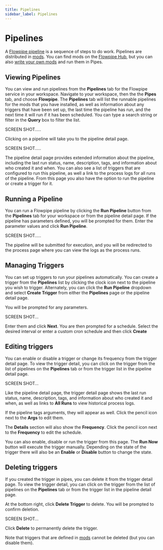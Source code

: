 ```yaml
---
title: Pipelines
sidebar_label: Pipelines
---
```


# Pipelines


A [Flowpipe pipeline](https://flowpipe.io/docs/flowpipe-hcl/pipeline) is a sequence of steps to do work. Pipelines are distributed in [mods](/pipes/docs/using/flowpipe/mods).  You can find mods on the [Flowpipe Hub](https://hub.flowpipe.io/), but you can also [write your own mods](https://flowpipe.io/docs/build) and run them in Pipes.


## Viewing Pipelines

You can view and run pipelines from the **Pipelines** tab for the Flowpipe service in your workspace.  Navigate to your workspace, then the the **Pipes** tab, and choose **Flowpipe**.  The **Pipelines** tab will list the runnable pipelines for the mods that you have installed, as well as information about any triggers that have been set up, the last time the pipeline has run, and the next time it will run if it has been scheduled. You can type a search string or filter in the **Query** box to filter the list.


SCREEN SHOT.....


Clicking on a pipeline will take you to the pipeline detail page.  


SCREEN SHOT.....

The pipeline detail page provides extended information about the pipeline, including the last run status, name, description, tags, and information about who created it and when.  You can also see a list of triggers that are configured to run this pipeline, as well a link to the process logs for all runs of the pipeline.  From this page you also have the option to run the pipeline or create a trigger for it.


## Running a Pipeline

You can run a Flowpipe pipeline by clicking the **Run Pipeline** button from the **Pipelines** tab for your workspace or from the pipeline detail page.  If the pipeline has parameters defined, you will be prompted for them.  Enter the parameter values and click **Run Pipeline**.

SCREEN SHOT.....

The pipeline will be submitted for execution, and you will be redirected to the process page where you can view the logs as the process runs.



## Managing Triggers

You can set up triggers to run your pipelines automatically.  You can create a trigger from the **Pipelines** list by clicking the clock icon next to the pipeline you wish to trigger.   Alternately, you can click the **Run Pipeline** dropdown and select **Create Trigger** from either the **Pipelines** page or the pipeline detail page.

You will be prompted for any parameters.  

SCREEN SHOT...

Enter them and click **Next**.  You are then prompted for a schedule.  Select the desired interval or enter a custom cron schedule and then click **Create**


## Editing triggers  
You can enable or disable a trigger or change its frequency from the trigger detail page.  To view the trigger detail, you can click on the trigger from the list of pipelines on the **Pipelines** tab or from the trigger list in the pipeline detail page.  

SCREEN SHOT...

Like the pipeline detail page, the trigger detail page shows the last run status, name, description, tags, and information about who created it and when, as well as links to **All Runs** to view historical process logs.  

If the pipeline tags arguments, they will appear as well. Click the pencil icon next to the **Args** to edit them.

The **Details** section will also show the **Frequency**.  Click the pencil icon next to the **Frequency** to edit the schedule.

You can also enable, disable or run the trigger from this page.  The **Run Now** button will execute the trigger manually.  Depending on the state of the trigger there will also be an **Enable** or **Disable** button to change the state.


## Deleting triggers

If you created the trigger in pipes, you can delete it from the trigger detail page.   To view the trigger detail, you can click on the trigger from the list of pipelines on the **Pipelines** tab or from the trigger list in the pipeline detail page.  

At the bottom right, click **Delete Trigger** to delete.  You will be prompted to confirm deletion.  

SCREEN SHOT...

Click **Delete** to permanently delete the trigger.

Note that triggers that are defined in [mods](/pipes/docs/using/flowpipe/mods) cannot be deleted (but you can disable them).